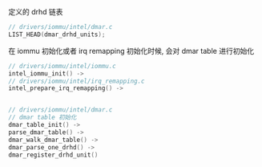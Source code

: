 
定义的 drhd 链表

```cpp
// drivers/iommu/intel/dmar.c
LIST_HEAD(dmar_drhd_units);
```

在 iommu 初始化或者 irq remapping 初始化时候, 会对 dmar table 进行初始化

```cpp
// drivers/iommu/intel/iommu.c
intel_iommu_init() ->
// drivers/iommu/intel/irq_remapping.c
intel_prepare_irq_remapping() ->


// drivers/iommu/intel/dmar.c
// dmar table 初始化
dmar_table_init() ->
parse_dmar_table() ->
dmar_walk_dmar_table() ->
dmar_parse_one_drhd() ->
dmar_register_drhd_unit()
```
